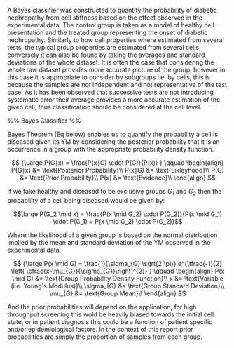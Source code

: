 A Bayes classifier was constructed to quantify the probability of diabetic nephropathy from cell stiffness based on the effect observed in the experimental data. The control group is taken as a model of healthy cell presentation and the treated group representing the onset of diabetic nephropathy. Similarly to how cell properties where estimated from several tests, the typical group properties are estimated from several cells, conversely it can also be found by taking the averages and standard deviations of the whole dataset. It is often the case that considering the whole raw dataset provides more accurate picture of the group, however in this case it is appropriate to consider by subgroups i.e. by cells, this is because the samples are not independent and not representative of the test case. As it has been observed that successive tests are not introducing systematic error their average provides a more accurate estimation of the given cell, thus classification should be considered at the cell level.

%% Bayes Classifier %%

Bayes Theorem (Eq below) enables us to quantify the probability a cell is diseased given its YM by considering the posterior probability that it is an occurrence in a group with the appropriate probability density function.

$$
{\Large
P(G∣x) = \frac{P(x∣G) \cdot P(G)}{P(x)}
}
\qquad
\begin{align}
P(G∣x) &= \text{Posterior Probability}\\
P(x∣G) &= \text{Likleyhood}\\
P(G)   &= \text{Prior Probability}\\
P(x)   &= \text{Evidence}\\
\end{align}
$$

If we take healthy and diseased to be exclusive groups $G_{1}$ and $G_{2}$ then the probability of a cell being diseased would be given by:

$$\large P(G_2 \mid x) = \frac{P(x \mid G_2) \cdot P(G_2)}{P(x \mid G_1) \cdot P(G_1) + P(x \mid G_2) \cdot P(G_2)}$$

Where the likelihood of a given group is based on the normal distribution implied by the mean and standard deviation of the YM observed in the experimental data.

$$
{\large
P(x \mid G) =
\frac{1}{\sigma_{G} \sqrt{2 \pi}}
e^{\tfrac{-1}{2}
\left( \cfrac{x-\mu_{G}}{\sigma_{G}}\right)^{2}}
}
\qquad
\begin{align}
P(x \mid G)	&= 	\text{Group Probability Density Function}\\
x           &=  \text{Variable (i.e. Young's Modulus)}\\
\sigma_{G}  &= 	\text{Group Standard Deviation}\\
\mu_{G}     &= 	\text{Group Mean}\\
\end{align}
$$

And the prior probabilities will depend on the application, for high throughput screening this wold be heavily biased towards the initial cell state, or in patient diagnosis this could be a function of patient specific and/or epidemiological factors. In the context of this report prior probabilities are simply the proportion of samples from each group.
